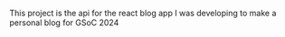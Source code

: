 This project is the api for the react blog app I was developing to make a personal blog for GSoC 2024 
